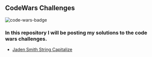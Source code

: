 ## CodeWars Challenges

![code-wars-badge](https://www.codewars.com/users/Chriszao/badges/large) 

### In this repository I will be posting my solutions to the code wars challenges.

- [Jaden Smith String Capitalize](./jaden-smith-challenge/README.md)